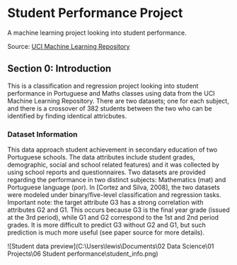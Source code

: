 # Student Performance Project
A machine learning project looking into student performance.

Source: [UCI Machine Learning Repository](https://archive.ics.uci.edu/ml/datasets/Student+Performance)


## Section 0: Introduction

This is a classification and regression project looking into student performance in Portuguese and Maths classes using data from the UCI Machine Learning Repository. There are two datasets; one for each subject, and there is a crossover of 382 students between the two who can be identified by finding identical attricbutes.

### Dataset Information

This data approach student achievement in secondary education of two Portuguese schools. The data attributes include student grades, demographic, social and school related features) and it was collected by using school reports and questionnaires. Two datasets are provided regarding the performance in two distinct subjects: Mathematics (mat) and Portuguese language (por). In [Cortez and Silva, 2008], the two datasets were modeled under binary/five-level classification and regression tasks. Important note: the target attribute G3 has a strong correlation with attributes G2 and G1. This occurs because G3 is the final year grade (issued at the 3rd period), while G1 and G2 correspond to the 1st and 2nd period grades. It is more difficult to predict G3 without G2 and G1, but such prediction is much more useful (see paper source for more details).

![Student data preview](C:\Users\lewis\Documents\02 Data Science\01 Projects\06 Student performance\student_info.png)
